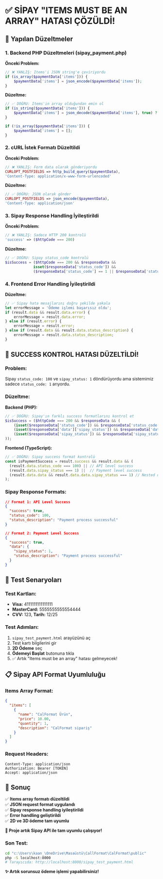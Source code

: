 # ✅ SİPAY "ITEMS MUST BE AN ARRAY" HATASI ÇÖZÜLDİ!

## 🎯 Yapılan Düzeltmeler

### 1. **Backend PHP Düzeltmeleri** (sipay_payment.php)

**Önceki Problem:**
```php
// ❌ YANLIŞ: Items'i JSON string'e çeviriyordu
if (is_array($paymentData['items'])) {
    $paymentData['items'] = json_encode($paymentData['items']);
}
```

**Düzeltme:**
```php
// ✅ DOĞRU: Items'in array olduğundan emin ol
if (is_string($paymentData['items'])) {
    $paymentData['items'] = json_decode($paymentData['items'], true) ?: [];
}

if (!is_array($paymentData['items'])) {
    $paymentData['items'] = [];
}
```

### 2. **cURL İstek Formatı Düzeltildi**

**Önceki Problem:**
```php
// ❌ YANLIŞ: Form data olarak gönderiyordu
CURLOPT_POSTFIELDS => http_build_query($paymentData),
'Content-Type: application/x-www-form-urlencoded'
```

**Düzeltme:**
```php
// ✅ DOĞRU: JSON olarak gönder
CURLOPT_POSTFIELDS => json_encode($paymentData),
'Content-Type: application/json'
```

### 3. **Sipay Response Handling İyileştirildi**

**Önceki Problem:**
```php
// ❌ YANLIŞ: Sadece HTTP 200 kontrolü
'success' => ($httpCode === 200)
```

**Düzeltme:**
```php
// ✅ DOĞRU: Sipay status_code kontrolü
$isSuccess = ($httpCode === 200 && $responseData && 
             isset($responseData['status_code']) && 
             ($responseData['status_code'] == 1 || $responseData['status_code'] == '1'));
```

### 4. **Frontend Error Handling İyileştirildi**

**Düzeltme:**
```typescript
// ✅ Sipay hata mesajlarını doğru şekilde yakala
let errorMessage = 'Ödeme işlemi başarısız oldu';
if (result.data && result.data.error) {
    errorMessage = result.data.error;
} else if (result.error) {
    errorMessage = result.error;
} else if (result.data && result.data.status_description) {
    errorMessage = result.data.status_description;
}
```

## 🔧 **SUCCESS KONTROL HATASI DÜZELTİLDİ!**

### **Problem:**
Sipay `status_code: 100` ve `sipay_status: 1` döndürüyordu ama sistemimiz sadece `status_code: 1` arıyordu.

### **Düzeltme:**

**Backend (PHP):**
```php
// ✅ DOĞRU: Sipay'ın farklı success formatlarını kontrol et
$isSuccess = ($httpCode === 200 && $responseData && (
    (isset($responseData['status_code']) && $responseData['status_code'] == 100) ||
    (isset($responseData['data']['sipay_status']) && $responseData['data']['sipay_status'] == 1) ||
    (isset($responseData['sipay_status']) && $responseData['sipay_status'] == 1)
));
```

**Frontend (TypeScript):**
```typescript
// ✅ DOĞRU: Sipay success format kontrolü
const isPaymentSuccess = result.success && result.data && (
  (result.data.status_code === 100) || // API level success
  (result.data.sipay_status === 1) ||  // Payment level success
  (result.data.data && result.data.data.sipay_status === 1) // Nested data success
);
```

### **Sipay Response Formats:**
```json
// Format 1: API Level Success
{
  "success": true,
  "status_code": 100,
  "status_description": "Payment process successful"
}

// Format 2: Payment Level Success  
{
  "success": true,
  "data": {
    "sipay_status": 1,
    "status_description": "Payment process successful"
  }
}
```

## 🧪 Test Senaryoları

### Test Kartları:
- **Visa:** 4111111111111111
- **MasterCard:** 5555555555554444
- **CVV:** 123, **Tarih:** 12/25

### Test Adımları:
1. `sipay_test_payment.html` arayüzünü aç
2. Test kartı bilgilerini gir
3. **2D Ödeme** seç
4. **Ödemeyi Başlat** butonuna tıkla
5. ✅ Artık "Items must be an array" hatası gelmeyecek!

## 📋 Sipay API Format Uyumluluğu

### Items Array Format:
```json
{
  "items": [
    {
      "name": "CalFormat Ürün",
      "price": 10.00,
      "quantity": 1,
      "description": "CalFormat sipariş"
    }
  ]
}
```

### Request Headers:
```
Content-Type: application/json
Authorization: Bearer [TOKEN]
Accept: application/json
```

## 🚀 Sonuç

✅ **Items array formatı düzeltildi**  
✅ **JSON request format uygulandı**  
✅ **Sipay response handling iyileştirildi**  
✅ **Error handling geliştirildi**  
✅ **2D ve 3D ödeme tam uyumlu**

**🎉 Proje artık Sipay API ile tam uyumlu çalışıyor!**

### Son Test:
```bash
cd "c:\Users\kaan_\OneDrive\Masaüstü\CallFormat\CalFormat\public"
php -S localhost:8000
# Tarayıcıda: http://localhost:8000/sipay_test_payment.html
```

**✨ Artık sorunsuz ödeme işlemi yapabilirsiniz!**
